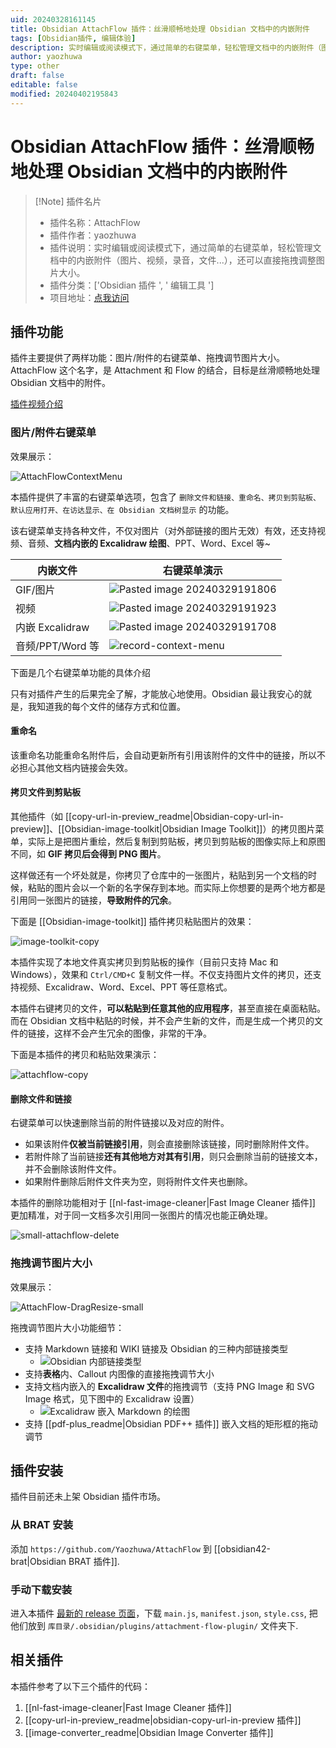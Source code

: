 ```yaml
---
uid: 20240328161145
title: Obsidian AttachFlow 插件：丝滑顺畅地处理 Obsidian 文档中的内嵌附件
tags: [Obsidian插件, 编辑体验]
description: 实时编辑或阅读模式下，通过简单的右键菜单，轻松管理文档中的内嵌附件（图片、视频，录音，文件...），还可以直接拖拽调整图片大小。
author: yaozhuwa
type: other
draft: false
editable: false
modified: 20240402195843
---
```


# Obsidian AttachFlow 插件：丝滑顺畅地处理 Obsidian 文档中的内嵌附件

> [!Note] 插件名片
> - 插件名称：AttachFlow
> - 插件作者：yaozhuwa
> - 插件说明：实时编辑或阅读模式下，通过简单的右键菜单，轻松管理文档中的内嵌附件（图片、视频，录音，文件...），还可以直接拖拽调整图片大小。
> - 插件分类：['Obsidian 插件 ', ' 编辑工具 ']
> - 项目地址：[点我访问](https://GitHub.com/Yaozhuwa/AttachFlow)

## 插件功能

插件主要提供了两样功能：图片/附件的右键菜单、拖拽调节图片大小。AttachFlow 这个名字，是 Attachment 和 Flow 的结合，目标是丝滑顺畅地处理 Obsidian 文档中的附件。

[插件视频介绍](https://www.bilibili.com/video/BV1xM4m1R7u2/)

### 图片/附件右键菜单

效果展示：

![AttachFlowContextMenu](https://cdn.pkmer.cn/images/202404021955010.gif!pkmer)

本插件提供了丰富的右键菜单选项，包含了 `删除文件和链接、重命名、拷贝到剪贴板、默认应用打开、在访达显示、在 Obsidian 文档树显示` 的功能。

该右键菜单支持各种文件，不仅对图片（对外部链接的图片无效）有效，还支持视频、音频、**文档内嵌的 Excalidraw 绘图**、PPT、Word、Excel 等~

| 内嵌文件          | 右键菜单演示                                                                                |
| ------------- | ------------------------------------------------------------------------------------- |
| GIF/图片        | ![Pasted image 20240329191806](https://cdn.pkmer.cn/images/202404021958462.png!pkmer)                                                  |
| 视频            | ![Pasted image 20240329191923](https://cdn.pkmer.cn/images/202404021958812.png!pkmer) |
| 内嵌 Excalidraw | ![Pasted image 20240329191708](https://cdn.pkmer.cn/images/202404021957584.png!pkmer) |
| 音频/PPT/Word 等 | ![record-context-menu](https://cdn.pkmer.cn/images/202404021957660.gif!pkmer)<br>     |

下面是几个右键菜单功能的具体介绍

只有对插件产生的后果完全了解，才能放心地使用。Obsidian 最让我安心的就是，我知道我的每个文件的储存方式和位置。

#### 重命名

该重命名功能重命名附件后，会自动更新所有引用该附件的文件中的链接，所以不必担心其他文档内链接会失效。

#### 拷贝文件到剪贴板

其他插件（如 [[copy-url-in-preview_readme|Obsidian-copy-url-in-preview]]、[[Obsidian-image-toolkit|Obsidian Image Toolkit]]）的拷贝图片菜单，实际上是把图片重绘，然后复制到剪贴板，拷贝到剪贴板的图像实际上和原图不同，如 **GIF 拷贝后会得到 PNG 图片**。

这样做还有一个坏处就是，你拷贝了仓库中的一张图片，粘贴到另一个文档的时候，粘贴的图片会以一个新的名字保存到本地。而实际上你想要的是两个地方都是引用同一张图片的链接，**导致附件的冗余**。

下面是 [[Obsidian-image-toolkit]] 插件拷贝粘贴图片的效果：

![image-toolkit-copy](https://cdn.pkmer.cn/images/202404021955801.gif!pkmer)

本插件实现了本地文件真实拷贝到剪贴板的操作（目前只支持 Mac 和 Windows），效果和 `Ctrl/CMD+C` 复制文件一样。不仅支持图片文件的拷贝，还支持视频、Excalidraw、Word、Excel、PPT 等任意格式。

本插件右键拷贝的文件，**可以粘贴到任意其他的应用程序**，甚至直接在桌面粘贴。而在 Obsidian 文档中粘贴的时候，并不会产生新的文件，而是生成一个拷贝的文件的链接，这样不会产生冗余的图像，非常的干净。

下面是本插件的拷贝和粘贴效果演示：

![attachflow-copy](https://cdn.pkmer.cn/images/202404021955929.gif!pkmer)

#### 删除文件和链接

右键菜单可以快速删除当前的附件链接以及对应的附件。

- 如果该附件**仅被当前链接引用**，则会直接删除该链接，同时删除附件文件。
- 若附件除了当前链接**还有其他地方对其有引用**，则只会删除当前的链接文本，并不会删除该附件文件。
- 如果附件删除后附件文件夹为空，则将附件文件夹也删除。

本插件的删除功能相对于 [[nl-fast-image-cleaner|Fast Image Cleaner 插件]] 更加精准，对于同一文档多次引用同一张图片的情况也能正确处理。

![small-attachflow-delete](https://cdn.pkmer.cn/images/202404021955475.gif!pkmer)

### 拖拽调节图片大小

效果展示：

![AttachFlow-DragResize-small](https://cdn.pkmer.cn/images/202404021955349.gif!pkmer)

拖拽调节图片大小功能细节：

- 支持 Markdown 链接和 WIKI 链接及 Obsidian 的三种内部链接类型
    - ![Obsidian 内部链接类型](https://cdn.pkmer.cn/images/202404021955735.png!pkmer)
- 支持**表格**内、Callout 内图像的直接拖拽调节大小
- 支持文档内嵌入的 **Excalidraw 文件**的拖拽调节（支持 PNG Image 和 SVG Image 格式，见下图中的 Excalidraw 设置）
    - ![Excalidraw 嵌入 Markdown 的绘图](https://cdn.pkmer.cn/images/202404021955563.png!pkmer)
- 支持 [[pdf-plus_readme|Obsidian PDF++ 插件]] 嵌入文档的矩形框的拖动调节

## 插件安装

插件目前还未上架 Obsidian 插件市场。

### 从 BRAT 安装

添加 `https://github.com/Yaozhuwa/AttachFlow` 到 [[obsidian42-brat|Obsidian BRAT 插件]].

### 手动下载安装

进入本插件 [最新的 release 页面](https://github.com/Yaozhuwa/AttachFlow/releases)，下载 `main.js`, `manifest.json`, `style.css`, 把他们放到 `库目录/.obsidian/plugins/attachment-flow-plugin/` 文件夹下.

## 相关插件

本插件参考了以下三个插件的代码：

1. [[nl-fast-image-cleaner|Fast Image Cleaner 插件]]
2. [[copy-url-in-preview_readme|obsidian-copy-url-in-preview 插件]]
3. [[image-converter_readme|Obsidian Image Converter 插件]]
